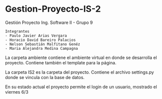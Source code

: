 # Gestion-Proyecto-IS-2
Gestión Proyecto Ing. Software II - Grupo 9

    Integrantes 
    - Paulo Javier Arias Vergara
    - Horacio David Bareiro Palacios
    - Nelson Sebastián Malfitano Genéz
    - Maria Alejandra Medina Campagna

La carpeta ambiente contiene el ambiente virtual en donde se desarrolla el proyecto. Contiene también el template para la página.

La carpeta IS2 es la carpeta del proyecto. Contiene el archivo settings.py donde se vincula con la base de datos.

En su estado actual el proyecto permite el login de un usuario, mostrado el viernes 6/3
